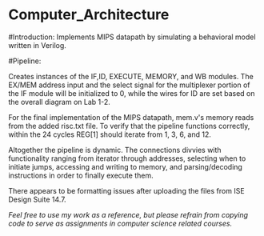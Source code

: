 # Computer_Architecture
#Introduction: 
Implements MIPS datapath by simulating a behavioral model written in Verilog.  

#Pipeline:  

Creates instances of the IF,ID, EXECUTE, MEMORY, and WB modules. The EX/MEM address input and the select signal for the multiplexer portion of the IF module will be initialized to 0, while the wires for ID are set based on the overall diagram on  Lab 1-2. 

For the final implementation of the MIPS datapath, mem.v's memory reads from the added risc.txt file. To verify that the pipeline functions correctly, within the 24 cycles REG[1] should iterate from 1, 3, 6, and 12.  

Altogether the pipeline is dynamic. The connections divvies with functionality ranging from iterator through addresses, selecting when to initiate jumps, accessing and writing to memory, and parsing/decoding instructions in order to finally execute them.

There appears to be formatting issues after uploading the files from ISE Design Suite 14.7.

*Feel free to use my work as a reference, but please refrain from copying code to serve as assignments in computer science related courses.* 
